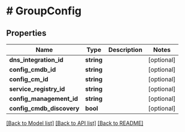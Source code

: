 # # GroupConfig

## Properties

Name | Type | Description | Notes
------------ | ------------- | ------------- | -------------
**dns_integration_id** | **string** |  | [optional]
**config_cmdb_id** | **string** |  | [optional]
**config_cm_id** | **string** |  | [optional]
**service_registry_id** | **string** |  | [optional]
**config_management_id** | **string** |  | [optional]
**config_cmdb_discovery** | **bool** |  | [optional]

[[Back to Model list]](../../README.md#models) [[Back to API list]](../../README.md#endpoints) [[Back to README]](../../README.md)
